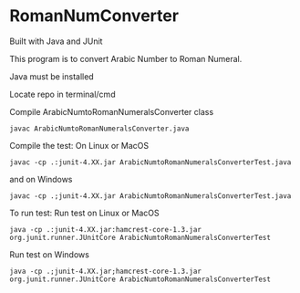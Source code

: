 # RomanNumConverter

Built with Java and JUnit

This program is to convert Arabic Number to Roman Numeral.

Java must be installed

Locate repo in terminal/cmd

Compile ArabicNumtoRomanNumeralsConverter class
```
javac ArabicNumtoRomanNumeralsConverter.java
```

Compile the test: 
On Linux or MacOS
```
javac -cp .:junit-4.XX.jar ArabicNumtoRomanNumeralsConverterTest.java
```
and on Windows
```
javac -cp .;junit-4.XX.jar ArabicNumtoRomanNumeralsConverterTest.java
```

To run test:
Run test on Linux or MacOS
```
java -cp .:junit-4.XX.jar:hamcrest-core-1.3.jar org.junit.runner.JUnitCore ArabicNumtoRomanNumeralsConverterTest
```
Run test on Windows
```
java -cp .;junit-4.XX.jar;hamcrest-core-1.3.jar org.junit.runner.JUnitCore ArabicNumtoRomanNumeralsConverterTest
```
